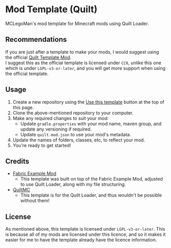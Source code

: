 # Mod Template (Quilt)  
MCLegoMan's mod template for Minecraft mods using Quilt Loader.

## Recommendations 
If you are just after a template to make your mods,
I would suggest using the official [Quilt Template Mod](https://github.com/QuiltMC/quilt-template-mod).  
I suggest this as the official template is licensed under `CC0`,
unlike this one which is under `LGPL-v3-or-later`, and you will get more support when using the official template.

## Usage  
1. Create a new repository using the [Use this template](https://github.com/new?template_name=Mod-Template&template_owner=MCLegoMan) button at the top of this page.  
2. Clone the above-mentioned repository to your computer.  
3. Make any required changes to suit your mod:  
   - Update `gradle.properties` with your mod name, maven group, and update any versioning if required.  
   - Update `quilt.mod.json` to use your mod's metadata.  
4. Update the names of folders, classes, etc, to reflect your mod.  
5. You're ready to get started!  

## Credits  
- [Fabric Example Mod](https://github.com/FabricMC/fabric-example-mod)
  - This template was built on top of the Fabric Example Mod, adjusted to use Quilt Loader, along with my file structuring.  
- [QuiltMC](https://quiltmc.org/)   
  - This template is for the Quilt Loader, and thus wouldn't be possible without them!  

## License  
As mentioned above, this template is licensed under `LGPL-v3-or-later`.
This is because all of my mods are licensed under this licence,
and so it makes it easier for me to have the template already have the licence information.
